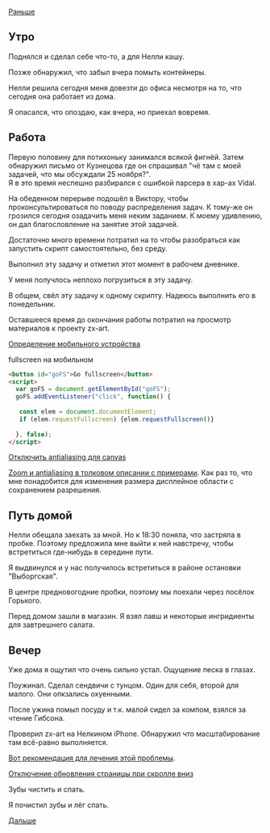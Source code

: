 [Раньше](2020.12.24.md)  
## Утро
Поднялся и сделал себе что-то, а для Нелли кашу.

Позже обнаружил, что забыл вчера помыть контейнеры.

Нелли решила сегодня меня довезти до офиса несмотря на то, что сегодня она работает из дома.

Я опасался, что опоздаю, как вчера, но приехал вовремя.
## Работа
Первую половину для потихоньку занимался всякой фигнёй.
Затем обнаружил письмо от Кузнецова где он спрашивал "чё там с моей задачей, что мы обсуждали 25 ноября?".  
Я в это время неспешно разбирался с ошибкой парсера в хар-ах Vidal.

На обеденном перерыве подошёл в Виктору, чтобы проконсультироваться по поводу распределения задач. К тому-же он грозился сегодня озадачить меня неким заданием. К моему удивлению, он дал благословление на занятие этой задачей.

Достаточно много времени потратил на то чтобы разобраться как запустить скрипт самостоятельно, без среду.

Выполнил эту задачу и отметил этот момент в рабочем дневнике.

У меня получлось неплохо погрузиться в эту задачу.

В общем, свёл эту задачу к одному скрипту. Надеюсь выполнить его в понедельник.

Оставшееся время до окончания работы потратил на просмотр материалов к проекту zx-art.

[Определение мобильного устройства](https://qna.habr.com/q/540948)

fullscreen на мобильном
```html
<button id="goFS">Go fullscreen</button>
<script>
  var goFS = document.getElementById("goFS");
  goFS.addEventListener("click", function() {
      
   const elem = document.documentElement;
   if (elem.requestFullscreen) {elem.requestFullscreen()}
   
  }, false);
</script>
```

[Отключить antialiasing для canvas](https://developer.mozilla.org/en-US/docs/Web/API/CanvasRenderingContext2D/imageSmoothingEnabled)

[Zoom и antialiasing в толковом описании с примерами](https://developer.mozilla.org/en-US/docs/Web/API/Canvas_API/Tutorial/Pixel_manipulation_with_canvas). Как раз то, что мне понадобится для изменения размера дисплейное области с сохранением разрешения.
## Путь домой
Нелли обещала заехать за мной. Но к 18:30 поняла, что застряла в пробке. Поэтому предложила мне выйти к ней навстречу, чтобы встретиться где-нибудь в середине пути.

Я выдвинулся и у нас получилось встретиться в районе остановки "Выборгская".

В центре предновогодние пробки, поэтому мы поехали через посёлок Горького.

Перед домом зашли в магазин. Я взял лавш и некоторые ингридиенты для завтрешнего салата.
## Вечер
Уже дома я ощутил что очень сильно устал. Ощущение песка в глазах.

Поужинал. Сделал сендвичи с тунцом. Один для себя, второй для малого. Они опкзались охуенными.

После ужина помыл посуду и т.к. малой сидел за компом, взялся за чтение Гибсона.

Проверил zx-art на Нелкином iPhone. Обнаружил что масштабирование там всё-равно выполняется.

[Вот рекомендация для лечения этой проблемы](https://coderoad.ru/4389932/%D0%9A%D0%B0%D0%BA-%D0%BE%D1%82%D0%BA%D0%BB%D1%8E%D1%87%D0%B8%D1%82%D1%8C-%D0%BC%D0%B0%D1%81%D1%88%D1%82%D0%B0%D0%B1%D0%B8%D1%80%D0%BE%D0%B2%D0%B0%D0%BD%D0%B8%D0%B5-%D0%B2%D0%B8%D0%B4%D0%BE%D0%B2%D0%BE%D0%B3%D0%BE-%D1%8D%D0%BA%D1%80%D0%B0%D0%BD%D0%B0-%D0%BD%D0%B0-%D0%BC%D0%BE%D0%B1%D0%B8%D0%BB%D1%8C%D0%BD%D0%BE%D0%BC-%D1%83%D1%81%D1%82%D1%80%D0%BE%D0%B9%D1%81%D1%82%D0%B2%D0%B5-Safari).

[Отключение обновления страницы при скролле вниз](https://overcoder.net/q/9518/%D0%BE%D1%82%D0%BA%D0%BB%D1%8E%D1%87%D0%B5%D0%BD%D0%B8%D0%B5-%D1%84%D1%83%D0%BD%D0%BA%D1%86%D0%B8%D0%B8-%D0%B2%D1%8B%D0%BF%D0%B0%D0%B4%D0%B0%D1%8E%D1%89%D0%B5%D0%B3%D0%BE-%D0%BE%D0%B1%D0%BD%D0%BE%D0%B2%D0%BB%D0%B5%D0%BD%D0%B8%D1%8F-%D0%B4%D0%BB%D1%8F-android-%D0%B2-chrome)

Зубы чистить и спать.

Я почистил зубы и лёг спать.

[Дальше](2020.12.26.md)
